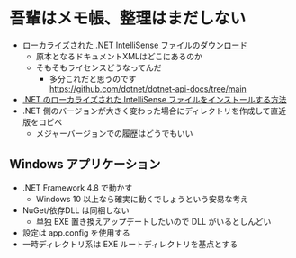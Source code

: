 # 吾輩はメモ帳、整理はまだしない

* [ローカライズされた .NET IntelliSense ファイルのダウンロード](https://dotnet.microsoft.com/ja-jp/download/intellisense)
  * 原本となるドキュメントXMLはどこにあるのか
  * そもそもライセンスどうなってんだ
    * 多分これだと思うのです  
      https://github.com/dotnet/dotnet-api-docs/tree/main
* [.NET のローカライズされた IntelliSense ファイルをインストールする方法](https://learn.microsoft.com/ja-jp/dotnet/core/install/localized-intellisense)
* .NET 側のバージョンが大きく変わった場合にディレクトリを作成して直近版をコピペ
  * メジャーバージョンでの履歴はどうでもいい

## Windows アプリケーション

* .NET Framework 4.8 で動かす
  * Windows 10 以上なら確実に動くでしょうという安易な考え
* NuGet/依存DLL は同梱しない
  * 単独 EXE 置き換えアップデートしたいので DLL がいるとしんどい
* 設定は app.config を使用する
* 一時ディレクトリ系は EXE ルートディレクトリを基点とする

